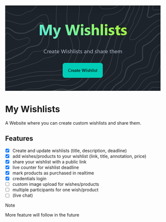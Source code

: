 ![MyWishlist Hero](./.github/assets/MyWishlist-Hero.png)
# My Wishlists
A Website where you can create custom wishlists and share them.

## Features
- [x] Create and update wishlists (title, description, deadline)
- [x] add wishes/products to your wishlist (link, title, annotation, price)
- [x] share your wishlist with a public link
- [x] live counter for wishlist deadline
- [x] mark products as purchased in realtime
- [x] credentials login
- [ ] custom image upload for wishes/products
- [ ] multiple participants for one wish/product
- [ ] (live chat)

> [!NOTE]
> More feature will follow in the future
